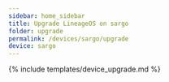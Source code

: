 ```yaml
---
sidebar: home_sidebar
title: Upgrade LineageOS on sargo
folder: upgrade
permalink: /devices/sargo/upgrade
device: sargo
---
```

{% include templates/device_upgrade.md %}
